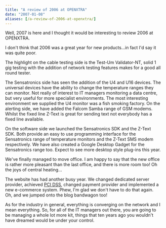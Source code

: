 ```yaml
---
title: "A review of 2006 at OPENXTRA"
date: "2007-01-08"
aliases: [/a-review-of-2006-at-openxtra/]
---
```


Well, 2007 is here and I thought it would be interesting to review 2006 at OPENXTRA.

I don't think that 2006 was a great year for new products...in fact I'd say it was quite poor.

The highlight on the cable testing side is the Test-Um Validator-NT, solid 1 gig testing with the addition of network testing features makes for a good all round tester.

The Sensatronics side has seen the addition of the U4 and U16 devices. The universal devices have the ability to change the temperature ranges they can monitor. Not really of interest to IT managers monitoring a data centre, but very useful for more specialist environments. The most interesting environment we supplied the U4 monitor was a fish smoking factory. On the alerting side, we have added the Falcom Samba range of GSM modems. Whilst the fixed line Z-Text is great for sending text not everybody has a fixed line available.

On the software side we launched the Sensatronics SDK and the Z-Text SDK. Both provide an easy to use programming interface for the Sensatronics range of temperature monitors and the Z-Text SMS modem respectively. We have also created a Google Desktop Gadget for the Sensatronics range too. Expect to see more desktop style plug-ins this year.

We've finally managed to move office. I am happy to say that the new office is rather more pleasant than the last office, and there is more room too! Oh the joys of central heating...

The website has had another busy year. We changed dedicated server provider, achieved [PCI DSS](http://www.pcisecuritystandards.org/), changed payment provider and implemented a new e-commerce system. Phew, I'm glad we don't have to do that again. Oh, and we jumped onto the blog bandwagon too!

As for the industry in general, everything is converging on the network and I mean everything. So, for all of the IT managers out there, you are going to be managing a whole lot more kit, things that ten years ago you wouldn't have dreamed would be under your control.
